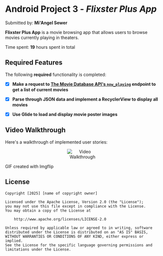 # Android Project 3 - *Flixster Plus App*

Submitted by: **Mi'Angel Sewer**

**Flixster Plus App** is a movie browsing app that allows users to browse movies currently playing in theaters.

Time spent: **19** hours spent in total

## Required Features

The following **required** functionality is completed:

- [x] **Make a request to [The Movie Database API's `now_playing`](https://developers.themoviedb.org/3/movies/get-now-playing) endpoint to get a list of current movies**
- [x] **Parse through JSON data and implement a RecyclerView to display all movies**
- [x] **Use Glide to load and display movie poster images**


## Video Walkthrough

Here's a walkthrough of implemented user stories:
<p align="center">
  <img src="https://imgflip.com/a6fhya.gif" alt="Video Walkthrough" style="max-width:100; height:auto;" />
</p>


GIF created with Imgflip 

## License

    Copyright [2025] [name of copyright owner]

    Licensed under the Apache License, Version 2.0 (the "License");
    you may not use this file except in compliance with the License.
    You may obtain a copy of the License at

        http://www.apache.org/licenses/LICENSE-2.0

    Unless required by applicable law or agreed to in writing, software
    distributed under the License is distributed on an "AS IS" BASIS,
    WITHOUT WARRANTIES OR CONDITIONS OF ANY KIND, either express or implied.
    See the License for the specific language governing permissions and
    limitations under the License.
